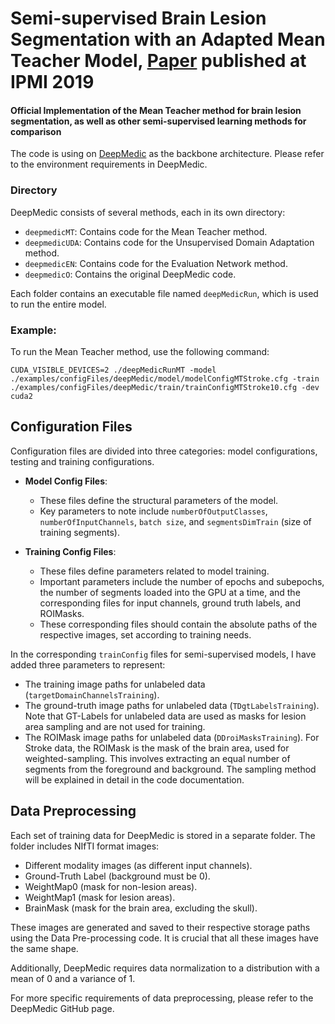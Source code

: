# 	Semi-supervised Brain Lesion Segmentation with an Adapted Mean Teacher Model,  [Paper](https://link.springer.com/chapter/10.1007/978-3-030-20351-1_43) published at IPMI 2019
#### Official Implementation of the Mean Teacher method for brain lesion segmentation, as well as other semi-supervised learning methods for comparison
The code is using on [DeepMedic](https://github.com/deepmedic/deepmedic) as the backbone architecture. Please refer to the environment requirements in DeepMedic.

### Directory
DeepMedic consists of several methods, each in its own directory:

- `deepmedicMT`: Contains code for the Mean Teacher method.
- `deepmedicUDA`: Contains code for the Unsupervised Domain Adaptation method.
- `deepmedicEN`: Contains code for the Evaluation Network method.
- `deepmedicO`: Contains the original DeepMedic code.

Each folder contains an executable file named `deepMedicRun`, which is used to run the entire model. 


### Example:

To run the Mean Teacher method, use the following command:

`CUDA_VISIBLE_DEVICES=2 ./deepMedicRunMT
-model ./examples/configFiles/deepMedic/model/modelConfigMTStroke.cfg -train ./examples/configFiles/deepMedic/train/trainConfigMTStroke10.cfg -dev cuda2`

## Configuration Files
Configuration files are divided into three categories: model configurations, testing and training configurations.
- **Model Config Files**: 
  - These files define the structural parameters of the model.
  - Key parameters to note include `numberOfOutputClasses`, `numberOfInputChannels`, `batch size`, and `segmentsDimTrain` (size of training segments).

- **Training Config Files**: 
  - These files define parameters related to model training.
  - Important parameters include the number of epochs and subepochs, the number of segments loaded into the GPU at a time, and the corresponding files for input channels, ground truth labels, and ROIMasks. 
  - These corresponding files should contain the absolute paths of the respective images, set according to training needs.

In the corresponding `trainConfig` files for semi-supervised models, I have added three parameters to represent:
  - The training image paths for unlabeled data (`targetDomainChannelsTraining`).
  - The ground-truth image paths for unlabeled data (`TDgtLabelsTraining`). Note that GT-Labels for unlabeled data are used as masks for lesion area sampling and are not used for training.
  - The ROIMask image paths for unlabeled data (`DDroiMasksTraining`). For Stroke data, the ROIMask is the mask of the brain area, used for weighted-sampling. This involves extracting an equal number of segments from the foreground and background. The sampling method will be explained in detail in the code documentation.
    
## Data Preprocessing

Each set of training data for DeepMedic is stored in a separate folder. The folder includes NIfTI format images:
- Different modality images (as different input channels).
- Ground-Truth Label (background must be 0).
- WeightMap0 (mask for non-lesion areas).
- WeightMap1 (mask for lesion areas).
- BrainMask (mask for the brain area, excluding the skull).

These images are generated and saved to their respective storage paths using the Data Pre-processing code. It is crucial that all these images have the same shape.

Additionally, DeepMedic requires data normalization to a distribution with a mean of 0 and a variance of 1.

For more specific requirements of data preprocessing, please refer to the DeepMedic GitHub page.

